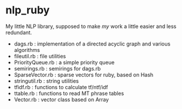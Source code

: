 nlp_ruby
========

My little NLP library, supposed to make _my_ work a little easier and less redundant.

* dags.rb : implementation of a directed acyclic graph and various algorithms
* fileutil.rb : file utilities
* PriorityQueue.rb : a simple priority queue
* semirings.rb : semirings for dags.rb
* SparseVector.rb : sparse vectors for ruby, based on Hash
* stringutil.rb : string utilities
* tfidf.rb : functions to calculate tf/ntf/idf
* ttable.rb : functions to read MT phrase tables
* Vector.rb : vector class based on Array

